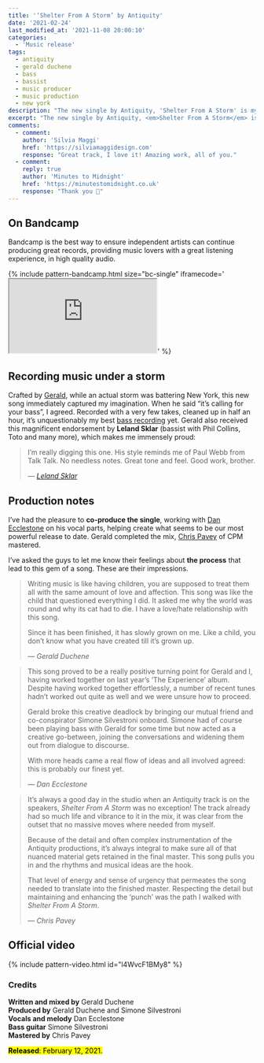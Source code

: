 ```yaml
---
title: '‘Shelter From A Storm’ by Antiquity'
date: '2021-02-24'
last_modified_at: '2021-11-08 20:00:10'
categories:
  - 'Music release'
tags:
  - antiquity
  - gerald duchene
  - bass
  - bassist
  - music producer
  - music production
  - new york
description: "The new single by Antiquity, 'Shelter From A Storm' is my new bass recording and co-production, together with Gerald Duchene."
excerpt: "The new single by Antiquity, <em>Shelter From A Storm</em> is my new bass recording and co-production, together with Gerald Duchene."
comments:
  - comment:
    author: 'Silvia Maggi'
    href: 'https://silviamaggidesign.com'
    response: "Great track, I love it! Amazing work, all of you."
  - comment:
    reply: true
    author: 'Minutes to Midnight'
    href: 'https://minutestomidnight.co.uk'
    response: "Thank you 🙂"
---
```

## On Bandcamp

Bandcamp is the best way to ensure independent artists can continue producing great records, providing music lovers with a great listening experience, in high quality audio.

{% include pattern-bandcamp.html size="bc-single" iframecode='<iframe src="https://bandcamp.com/EmbeddedPlayer/track=2838120524/size=large/bgcol=ffffff/linkcol=de270f/tracklist=false/artwork=small/transparent=true/" seamless=""><a href="https://antiquitysessions1.bandcamp.com/track/shelter-from-a-storm">Shelter From A Storm by Antiquity</a></iframe>' %}

## Recording music under a storm

Crafted by [Gerald](https://antiquitysessions1.bandcamp.com/track/shelter-from-a-storm), while an actual storm was battering New York, this new song immediately captured my imagination. When he said “it’s calling for your bass”, I agreed. Recorded with a very few takes, cleaned up in half an hour, it’s unquestionably my best [bass recording](/projects/sound-design/producing-bass-remotely/) yet. Gerald also received this magnificent endorsement by **Leland Sklar** (bassist with Phil Collins, Toto and many more), which makes me immensely proud:

> I’m really digging this one. His style reminds me of Paul Webb from Talk Talk. No needless notes. Great tone and feel. Good work, brother.
> 
> <cite>— [Leland Sklar](https://en.wikipedia.org/wiki/Leland_Sklar)</cite>

## Production notes

I’ve had the pleasure to **co-produce the single**, working with [Dan Ecclestone](/blog/hidden-music-dan-ecclestone/) on his vocal parts, helping create what seems to be our most powerful release to date. Gerald completed the mix, [Chris Pavey](https://chrispaveymastering.com/) of CPM mastered.

I’ve asked the guys to let me know their feelings about **the process** that lead to this gem of a song. These are their impressions.

> Writing music is like having children, you are supposed to treat them all with the same amount of love and affection. This song was like the child that questioned everything I did. It asked me why the world was round and why its cat had to die. I have a love/hate relationship with this song.
> 
> Since it has been finished, it has slowly grown on me. Like a child, you don’t know what you have created till it’s grown up.
> 
> <cite>— Gerald Duchene</cite>

> This song proved to be a really positive turning point for Gerald and I, having worked together on last year’s ’The Experience’ album. Despite having worked together effortlessly, a number of recent tunes hadn’t worked out quite as well and we were unsure how to proceed.
> 
> Gerald broke this creative deadlock by bringing our mutual friend and co-conspirator Simone Silvestroni onboard. Simone had of course been playing bass with Gerald for some time but now acted as a creative go-between, joining the conversations and widening them out from dialogue to discourse.
> 
> With more heads came a real flow of ideas and all involved agreed: this is probably our finest yet.
> 
> <cite>— Dan Ecclestone</cite>

> It’s always a good day in the studio when an Antiquity track is on the speakers, _Shelter From A Storm_ was no exception! The track already had so much life and vibrance to it in the mix, it was clear from the outset that no massive moves where needed from myself.
> 
> Because of the detail and often complex instrumentation of the Antiquity productions, it’s always integral to make sure all of that nuanced material gets retained in the final master. This song pulls you in and the rhythms and musical ideas are the hook.
> 
> That level of energy and sense of urgency that permeates the song needed to translate into the finished master. Respecting the detail but maintaining and enhancing the ‘punch’ was the path I walked with _Shelter From A Storm_.
> 
> <cite>— Chris Pavey</cite>

## Official video

{% include pattern-video.html id="l4WvcF1BMy8" %}

### Credits

**Written and mixed by** Gerald Duchene  
**Produced by** Gerald Duchene and Simone Silvestroni  
**Vocals and melody** Dan Ecclestone  
**Bass guitar** Simone Silvestroni  
**Mastered by** Chris Pavey

<p class="detached"><mark class="m2m-highlight small"><strong>Released</strong>: February 12, 2021.</mark></p>